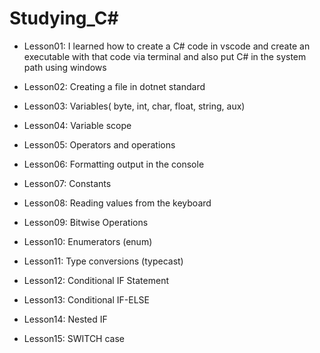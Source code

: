 


# Studying_C#
- Lesson01: I learned how to create a C# code in vscode and create an executable with that code via terminal and also put C# in the system path using windows

- Lesson02: Creating a file in dotnet standard

- Lesson03: Variables( byte, int, char, float, string, aux)

- Lesson04: Variable scope

- Lesson05: Operators and operations

- Lesson06: Formatting output in the console

- Lesson07: Constants

- Lesson08: Reading values ​​from the keyboard

- Lesson09: Bitwise Operations

- Lesson10: Enumerators (enum)

- Lesson11: Type conversions (typecast)

- Lesson12: Conditional IF Statement

- Lesson13: Conditional IF-ELSE

- Lesson14: Nested IF

- Lesson15: SWITCH case